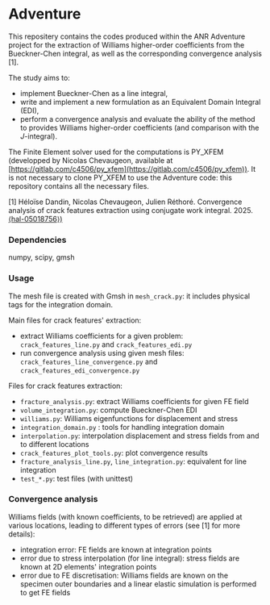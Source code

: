 # Adventure

This repositery contains the codes produced within the ANR Adventure project for the extraction of Williams higher-order coefficients from the Bueckner-Chen integral, as well as the corresponding convergence analysis [1].

The study aims to:
- implement Bueckner-Chen as a line integral,
- write and implement a new formulation as an Equivalent Domain Integral (EDI),
- perform a convergence analysis and evaluate the ability of the method to provides Williams higher-order coefficients (and comparison with the $J$-integral).

The Finite Element solver used for the computations is PY_XFEM (developped by Nicolas Chevaugeon, available at  [https://gitlab.com/c4506/py_xfem](https://gitlab.com/c4506/py_xfem)). It is not necessary to clone PY_XFEM to use the Adventure code: this repository contains all the necessary files.

[1] Héloïse Dandin, Nicolas Chevaugeon, Julien Réthoré. Convergence analysis of crack features extraction using conjugate work integral. 2025. [⟨hal-05018756⟩)](https://hal.science/hal-05018756v1)

### Dependencies
numpy, scipy, gmsh

### Usage

The mesh file is created with Gmsh in `mesh_crack.py`: it includes physical tags for the integration domain.

Main files for crack features' extraction:
- extract Williams coefficients for a given problem: `crack_features_line.py` and `crack_features_edi.py`
- run convergence analysis using given mesh files: `crack_features_line_convergence.py` and `crack_features_edi_convergence.py`

Files for crack features extraction:
- `fracture_analysis.py`: extract Williams coefficients for given FE field
- `volume_integration.py`: compute Bueckner-Chen EDI
- `williams.py`: Williams eigenfunctions for displacement and stress
- `integration_domain.py` : tools for handling integration domain
- `interpolation.py`: interpolation displacement and stress fields from and to different locations
- `crack_features_plot_tools.py`: plot convergence results
- `fracture_analysis_line.py`, `line_integration.py`: equivalent for line integration
- `test_*.py`: test files (with unittest)

### Convergence analysis

Williams fields (with known coefficients, to be retrieved) are applied at various locations, leading to different types of errors (see [1] for more details):
- integration error: FE fields are known at integration points
- error due to stress interpolation (for line integral): stress fields are known at 2D elements' integration points
- error due to FE discretisation: Williams fields are known on the specimen outer boundaries and a linear elastic simulation is performed to get FE fields